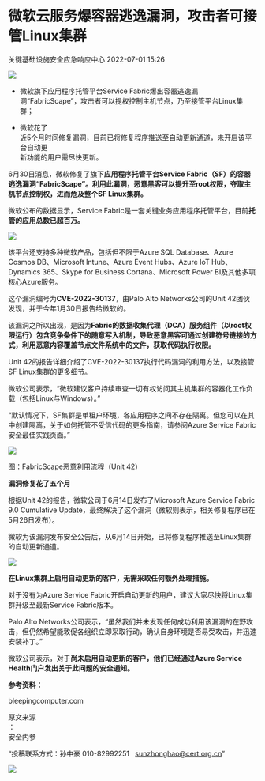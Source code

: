 #  微软云服务爆容器逃逸漏洞，攻击者可接管Linux集群   
 关键基础设施安全应急响应中心   2022-07-01 15:26  
  
![](https://mmbiz.qpic.cn/sz_mmbiz_jpg/iaz5iaQYxGogvw3MvrmjjKKBuSndYbAT0kuRq4ZREurR4qwticYwD5mtPzFsl49UCfoSZmWYGy0AF0FvGhxWrZGDg/640?wx_fmt=jpeg "")  
- 微软旗下应用程序托管平台Service Fabric爆出容器逃逸漏洞“FabricScape”，攻击者可以提权控制主机节点，乃至接管平台Linux集群；  
  
- 微软花了  
近5个月时间修复漏洞，目前已将修复程序推送至自动更新通道，未开启该平台自动更  
新功能的用户需尽快更新。  
  
6月30日消息，微软修复了旗下**应用程序托管平台Service Fabric（SF）的容器逃逸漏洞“FabricScape”。利用此漏洞，恶意黑客可以提升至root权限，夺取主机节点控制权，进而危及整个SF Linux集群。**  
  
微软公布的数据显示，Service Fabric是一套关键业务应用程序托管平台，目前**托管的应用总数已超百万。**  
  
![](https://mmbiz.qpic.cn/sz_mmbiz_png/FzZb53e8g7udX2QLYR9UcbPvRTg2DQRLQ7E4ibrWib3JPQ90UAmg9Ixt72J8iby0XrYDc0icw70ujRka9DEnRDwSeQ/640?wx_fmt=png "")  
  
该平台还支持多种微软产品，包括但不限于Azure SQL Database、Azure Cosmos DB、Microsoft Intune、Azure Event Hubs、Azure IoT Hub、Dynamics 365、Skype for Business Cortana、Microsoft Power BI及其他多项核心Azure服务。  
  
这个漏洞编号为**CVE-2022-30137**，由Palo Alto Networks公司的Unit 42团伙发现，并于今年1月30日报告给微软的。  
  
该漏洞之所以出现，是因为**Fabric的数据收集代理（DCA）服务组件（以root权限运行）包含竞争条件下的随意写入机制，导致恶意黑客可通过创建符号链接的方式，利用恶意内容覆盖节点文件系统中的文件，获取代码执行权限。**  
  
Unit 42的报告详细介绍了CVE-2022-30137执行代码漏洞的利用方法，以及接管SF Linux集群的更多细节。  
  
微软公司表示，“微软建议客户持续审查一切有权访问其主机集群的容器化工作负载（包括Linux与Windows）。”  
  
“默认情况下，SF集群是单租户环境，各应用程序之间不存在隔离。但您可以在其中创建隔离，关于如何托管不受信代码的更多指南，请参阅Azure Service Fabric安全最佳实践页面。”  
  
![](https://mmbiz.qpic.cn/sz_mmbiz_jpg/iaz5iaQYxGogvw3MvrmjjKKBuSndYbAT0k4B1G6IluVOPZEvOKMjq1f1UpUib4uzSmcwSkdbJgVica1HQzzZFJ4B6g/640?wx_fmt=jpeg "")  
  
图：FabricScape恶意利用流程（Unit 42）  
  
**漏洞修复花了五个月**  
  
根据Unit 42的报告，微软公司于6月14日发布了Microsoft Azure Service Fabric 9.0 Cumulative Update，最终解决了这个漏洞（微软则表示，相关修复程序已在5月26日发布）。  
  
微软为该漏洞发布安全公告后，从6月14日开始，已将修复程序推送至Linux集群的自动更新通道。  
  
![](https://mmbiz.qpic.cn/sz_mmbiz_png/FzZb53e8g7udX2QLYR9UcbPvRTg2DQRLnf5VFnPyGiaHR2wBCa5O8P67rLYx4UOeaYVpbqVJfzEx2SdiaYjjVP5w/640?wx_fmt=png "")  
  
**在Linux集群上启用自动更新的客户，无需采取任何额外处理措施。**  
  
对于没有为Azure Service Fabric开启自动更新的用户，建议大家尽快将Linux集群升级至最新Service Fabric版本。  
  
Palo Alto Networks公司表示，“虽然我们并未发现任何成功利用该漏洞的在野攻击，但仍然希望能敦促各组织立即采取行动，确认自身环境是否易受攻击，并迅速安装补丁。”  
  
微软公司表示，对于**尚未启用自动更新的客户，他们已经通过Azure Service Health门户发出关于此问题的安全通知。**  
  
**参考资料：**  
  
bleepingcomputer.com  
  
  
  
原文来源  
：  
安全内参  
  
“投稿联系方式：孙中豪 010-82992251   sunzhonghao@cert.org.cn”  
  
![](https://mmbiz.qpic.cn/sz_mmbiz_jpg/iaz5iaQYxGogucKMiatGyfBHlfj74r3CyPxEBrV0oOOuHICibgHwtoIGayOIcmJCIsAn02z2yibtfQylib07asMqYAEw/640?wx_fmt=jpeg "")  
